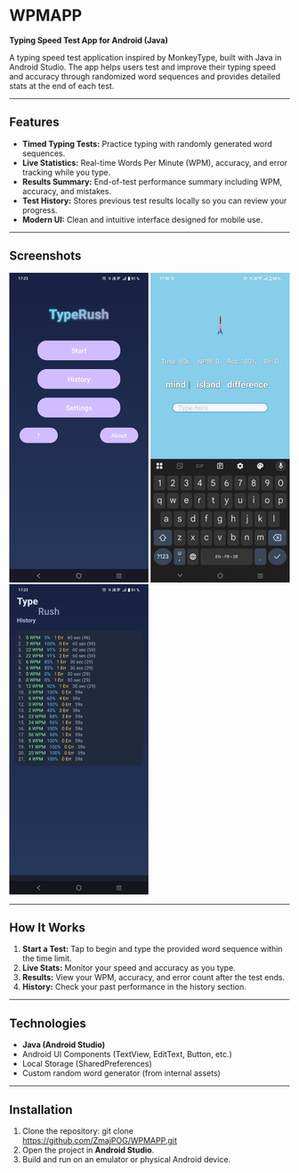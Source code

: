 # WPMAPP

**Typing Speed Test App for Android (Java)**

A typing speed test application inspired by MonkeyType, built with Java in Android Studio. The app helps users test and improve their typing speed and accuracy through randomized word sequences and provides detailed stats at the end of each test.

---

## Features

- **Timed Typing Tests:** Practice typing with randomly generated word sequences.
- **Live Statistics:** Real-time Words Per Minute (WPM), accuracy, and error tracking while you type.
- **Results Summary:** End-of-test performance summary including WPM, accuracy, and mistakes.
- **Test History:** Stores previous test results locally so you can review your progress.
- **Modern UI:** Clean and intuitive interface designed for mobile use.

---

## Screenshots

<img src="screenshots/screenshot1.jpg" alt="Main" width="250">
<img src="screenshots/screenshot2.jpg" alt="Typing test" width="250">
<img src="screenshots/screenshot3.jpg" alt="Test History" width="250">

---

## How It Works

1. **Start a Test:** Tap to begin and type the provided word sequence within the time limit.
2. **Live Stats:** Monitor your speed and accuracy as you type.
3. **Results:** View your WPM, accuracy, and error count after the test ends.
4. **History:** Check your past performance in the history section.

---

## Technologies

- **Java (Android Studio)**
- Android UI Components (TextView, EditText, Button, etc.)
- Local Storage (SharedPreferences)
- Custom random word generator (from internal assets)

---

## Installation

1. Clone the repository:
git clone https://github.com/ZmajPOG/WPMAPP.git
2. Open the project in **Android Studio**.
3. Build and run on an emulator or physical Android device.

